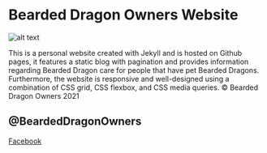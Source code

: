 # Bearded Dragon Owners Website

![alt text](https://github.com/bpfefferle/bearded-dragon-owners/tree/master/assets/img/bdo.png)

This is a personal website created with Jekyll and is hosted on Github pages, it features a static blog 
with pagination and provides information regarding Bearded Dragon care for people that have 
pet Bearded Dragons. Furthermore, the website is responsive and well-designed using a combination 
of CSS grid, CSS flexbox, and CSS media queries. &copy; Bearded Dragon Owners 2021

## @BeardedDragonOwners
[Facebook](https://www.facebook.com/BeardedDragonOwners)

